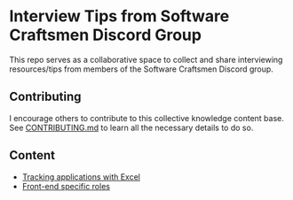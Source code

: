 # Interview Tips from Software Craftsmen Discord Group

This repo serves as a collaborative space to collect and share interviewing resources/tips from members of the Software Craftsmen Discord group.

## Contributing

I encourage others to contribute to this collective knowledge content base. See [CONTRIBUTING.md](./CONTRIBUTING.md) to learn all the necessary details to do so.

## Content

- [Tracking applications with Excel](./tracking-applications-with-excel/README.md)
- [Front-end specific roles](./front-end/README.md)
